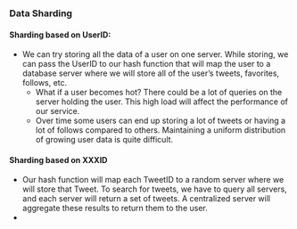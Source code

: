 ### Data Sharding
#### Sharding based on UserID: 
- We can try storing all the data of a user on one server. While storing, we can pass the UserID to our hash function that will map the user to a database server where we will store all of the user’s tweets, favorites, follows, etc.
	- What if a user becomes hot? There could be a lot of queries on the server holding the user. This high load will affect the performance of our service.
	- Over time some users can end up storing a lot of tweets or having a lot of follows compared to others. Maintaining a uniform distribution of growing user data is quite difficult.
#### Sharding based on XXXID
- Our hash function will map each TweetID to a random server where we will store that Tweet. To search for tweets, we have to query all servers, and each server will return a set of tweets. A centralized server will aggregate these results to return them to the user.
- 
<!--stackedit_data:
eyJoaXN0b3J5IjpbMTMwNDY2NjMxMV19
-->